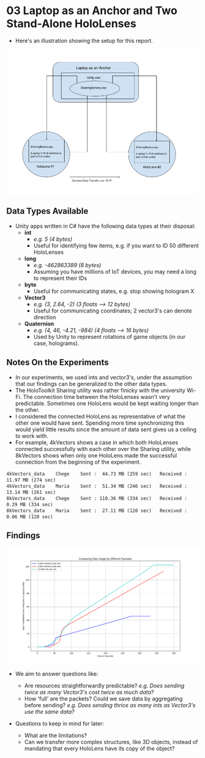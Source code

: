 # 03 Laptop as an Anchor and Two Stand-Alone HoloLenses

* Here's an illustration showing the setup for this report.

![Laptop-As-Anchor](https://github.com/dchege711/Augmented_Reality/blob/master/Images/Laptop_as_Anchor.png)

## Data Types Available
* Unity apps written in C# have the following data types at their disposal:
    * **int**
        * *e.g. 5 (4 bytes)*
        * Useful for identifying few items, e.g. if you want to ID 50 different HoloLenses
    * **long**
        * *e.g. -462863389 (8 bytes)*
        * Assuming you have millions of IoT devices, you may need a long to represent their IDs
    * **byte**
        * Useful for communicating states, e.g. stop showing hologram X
    * **Vector3**
        * *e.g. (3, 2.64, -2) (3 floats --> 12 bytes)*
        * Useful for communicating coordinates; 2 vector3's can denote direction
    * **Quaternion**
        * *e.g. (4, 46, -4.21, -984) (4 floats --> 16 bytes)*
        * Used by Unity to represent rotations of game objects (in our case, holograms).

## Notes On the Experiments
* In our experiments, we used ints and vector3's, under the assumption that our findings can be generalized to the other data types.
* The HoloToolkit Sharing utility was rather finicky with the university Wi-Fi. The connection time between the HoloLenses wasn't very predictable. Sometimes one HoloLens would be kept waiting longer than the other.
* I considered the connected HoloLens as representative of what the other one would have sent. Spending more time synchronizing this would yield little results since the amount of data sent gives us a ceiling to work with.
* For example, 4kVectors shows a case in which both HoloLenses connected successfully with each other over the Sharing utility, while 8kVectors shows when only one HoloLens made the successful connection from the beginning of the experiment.
```shell
4kVectors_data    Chege    Sent :  44.73 MB (259 sec)   Received :  11.97 MB (274 sec)
4kVectors_data    Maria    Sent :  51.34 MB (246 sec)   Received :  13.14 MB (261 sec)
8kVectors_data    Chege    Sent : 110.36 MB (334 sec)   Received :   0.29 MB (334 sec)
8kVectors_data    Maria    Sent :  27.11 MB (120 sec)   Received :   0.06 MB (120 sec)
```

## Findings

![Data_Charts](https://github.com/dchege711/Augmented_Reality/blob/master/Images/Data_Charts.png)

* We aim to answer questions like:
    * Are resources straightforwardly predictable? *e.g. Does sending twice as many Vector3's cost twice as much data?*
    * How 'full' are the packets? Could we save data by aggregating before sending? *e.g. Does sending thrice as many ints as Vector3's use the same data?*

* Questions to keep in mind for later:
    * What are the limitations?
    * Can we transfer more complex structures, like 3D objects, instead of mandating that every HoloLens have its copy of the object?
